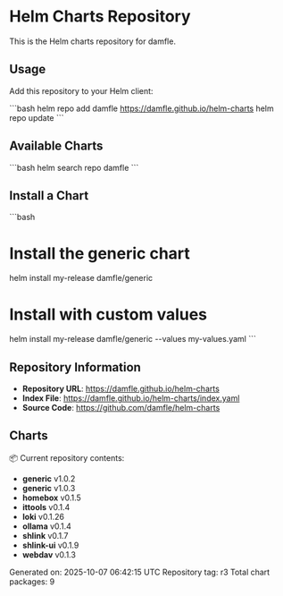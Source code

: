 # Helm Charts Repository

This is the Helm charts repository for damfle.

## Usage

Add this repository to your Helm client:

\`\`\`bash
helm repo add damfle https://damfle.github.io/helm-charts
helm repo update
\`\`\`

## Available Charts

\`\`\`bash
helm search repo damfle
\`\`\`

## Install a Chart

\`\`\`bash
# Install the generic chart
helm install my-release damfle/generic

# Install with custom values
helm install my-release damfle/generic --values my-values.yaml
\`\`\`

## Repository Information

- **Repository URL**: https://damfle.github.io/helm-charts
- **Index File**: https://damfle.github.io/helm-charts/index.yaml
- **Source Code**: https://github.com/damfle/helm-charts

## Charts

📦 Current repository contents:

- **generic** v1.0.2
- **generic** v1.0.3
- **homebox** v0.1.5
- **ittools** v0.1.4
- **loki** v0.1.26
- **ollama** v0.1.4
- **shlink** v0.1.7
- **shlink-ui** v0.1.9
- **webdav** v0.1.3

Generated on: 2025-10-07 06:42:15 UTC
Repository tag: r3
Total chart packages: 9
